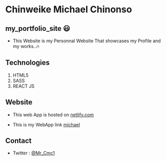 # Chinweike Michael Chinonso

## my_portfolio_site 😃

- This Website is my Personnal Website That showcases my Profile and my works..🔥

## Technologies

1. HTML5
2. SASS
3. REACT JS

## Website

- This web App is hosted on [netlify.com](netlify.com)

- This is my WebApp link [michael](www.chinweikemichael.tech)

## Contact

- Twitter : [@Mr_Cmc1](https://twitter.com/Mr_Cmc1?s=08)
